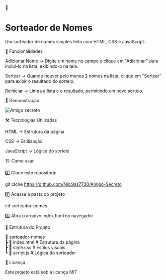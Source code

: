 🎲 <h1>Sorteador de Nomes</h1>

Um sorteador de nomes simples feito com HTML, CSS e JavaScript.

🚀 Funcionalidades

Adicionar Nome → Digite um nome no campo e clique em "Adicionar" para incluí-lo na lista, exibindo-o na tela.

Sortear → Quando houver pelo menos 2 nomes na lista, clique em "Sortear" para exibir o resultado do sorteio.

Reiniciar → Limpa a lista e o resultado, permitindo um novo sorteio.


📸 Demonstração

 ![Amigo secreto](https://github.com/user-attachments/assets/40c73744-48c3-4b53-9d61-6d3f406ad88f)


🛠 Tecnologias Utilizadas

HTML → Estrutura da página

CSS → Estilização

JavaScript → Lógica do sorteio


🏗 Como usar

1️⃣ Clone este repositório

git clone https://github.com/Nicolas7720/Amigo-Secreto

2️⃣ Acesse a pasta do projeto

cd sorteador-nomes

3️⃣ Abra o arquivo index.html no navegador

📌 Estrutura do Projeto

📂 sorteador-nomes  
 ┣ 📜 index.html        # Estrutura da página  
 ┣ 📜 style.css         # Estilos visuais    
 ┗ 📜 script.js         # Lógica do sorteador

📜 Licença

Este projeto está sob a licença MIT
